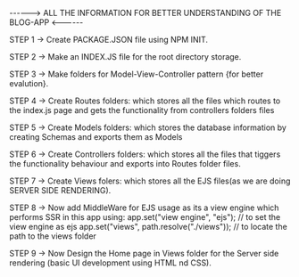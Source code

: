 ------> ALL THE INFORMATION FOR BETTER UNDERSTANDING OF THE BLOG-APP <------

STEP 1 -> Create PACKAGE.JSON file using NPM INIT.

STEP 2 -> Make an INDEX.JS file for the root directory storage.

STEP 3 -> Make folders for Model-View-Controller pattern {for better evalution}.

STEP 4 -> Create Routes folders:
which stores all the files which routes to the index.js page and gets the functionality from controllers folders files

STEP 5 -> Create Models folders:
which stores the database information by creating Schemas and exports them as Models

STEP 6 -> Create Controllers folders:
which stores all the files that tiggers the functionality behaviour and exports into Routes folder files.

STEP 7 -> Create Views folers:
which stores all the EJS files(as we are doing SERVER SIDE RENDERING).

STEP 8 -> Now add MiddleWare for EJS usage as its a view engine which performs SSR in this app using:
app.set("view engine", "ejs"); // to set the view engine as ejs
app.set("views", path.resolve("./views")); // to locate the path to the views folder

STEP 9 -> Now Design the Home page in Views folder for the Server side rendering (basic UI development using HTML nd CSS).

